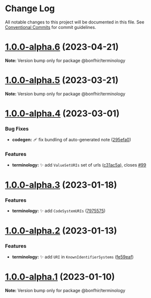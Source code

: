 # Change Log

All notable changes to this project will be documented in this file.
See [Conventional Commits](https://conventionalcommits.org) for commit guidelines.

# [1.0.0-alpha.6](https://github.com/bonfhir/bonfhir/compare/@bonfhir/terminology@1.0.0-alpha.5...@bonfhir/terminology@1.0.0-alpha.6) (2023-04-21)

**Note:** Version bump only for package @bonfhir/terminology





# [1.0.0-alpha.5](https://github.com/bonfhir/bonfhir/compare/@bonfhir/terminology@1.0.0-alpha.4...@bonfhir/terminology@1.0.0-alpha.5) (2023-03-21)

**Note:** Version bump only for package @bonfhir/terminology





# [1.0.0-alpha.4](https://github.com/bonfhir/bonfhir/compare/@bonfhir/terminology@1.0.0-alpha.3...@bonfhir/terminology@1.0.0-alpha.4) (2023-03-01)


### Bug Fixes

* **codegen:** :adhesive_bandage: fix bundling of auto-generated note ([295efa0](https://github.com/bonfhir/bonfhir/commit/295efa0900f0cb1f80a889e05d8969452ccb8262))


### Features

* **terminology:** :sparkles: add `ValueSetURIs` set of urls ([c31ac5a](https://github.com/bonfhir/bonfhir/commit/c31ac5a33bbfa7b2c092183014905f29da8c7b5b)), closes [#99](https://github.com/bonfhir/bonfhir/issues/99)





# [1.0.0-alpha.3](https://github.com/bonfhir/bonfhir/compare/@bonfhir/terminology@1.0.0-alpha.2...@bonfhir/terminology@1.0.0-alpha.3) (2023-01-18)


### Features

* **terminology:** :sparkles: add `CodeSystemURIs` ([7975575](https://github.com/bonfhir/bonfhir/commit/7975575f07ae44e427532345af3640961aea8dc8))





# [1.0.0-alpha.2](https://github.com/bonfhir/bonfhir/compare/@bonfhir/terminology@1.0.0-alpha.1...@bonfhir/terminology@1.0.0-alpha.2) (2023-01-13)


### Features

* **terminology:** :sparkles: add `URI` in `KnownIdentifierSystems` ([fe59eaf](https://github.com/bonfhir/bonfhir/commit/fe59eaff251a55ef41687b57db26eca9dde30664))





# [1.0.0-alpha.1](https://github.com/bonfhir/bonfhir/compare/@bonfhir/terminology@1.0.0-alpha.0...@bonfhir/terminology@1.0.0-alpha.1) (2023-01-10)

**Note:** Version bump only for package @bonfhir/terminology
